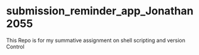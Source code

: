 # submission_reminder_app_Jonathan2055
This Repo is for my summative assignment on shell scripting and version Control
